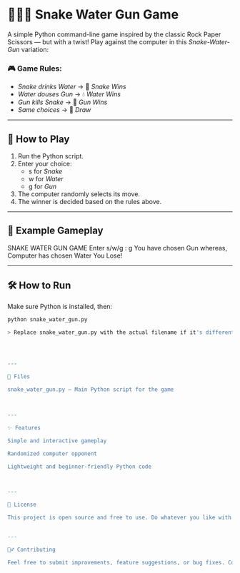 # 🐍💧🔫 Snake Water Gun Game

A simple Python command-line game inspired by the classic Rock Paper Scissors — but with a twist! Play against the computer in this *Snake-Water-Gun* variation:

### 🎮 Game Rules:
- *Snake drinks Water* → 🐍 *Snake Wins*
- *Water douses Gun* → 💧 *Water Wins*
- *Gun kills Snake* → 🔫 *Gun Wins*
- *Same choices* → 🤝 *Draw*

---

## 🚀 How to Play

1. Run the Python script.
2. Enter your choice:
   - s for *Snake*
   - w for *Water*
   - g for *Gun*
3. The computer randomly selects its move.
4. The winner is decided based on the rules above.

---

## 🧠 Example Gameplay

SNAKE WATER GUN GAME Enter s/w/g : g You have chosen Gun whereas, Computer has chosen Water You Lose!

---

## 🛠 How to Run

Make sure Python is installed, then:

```bash
python snake_water_gun.py

> Replace snake_water_gun.py with the actual filename if it's different.




---

📁 Files

snake_water_gun.py — Main Python script for the game



---

✨ Features

Simple and interactive gameplay

Randomized computer opponent

Lightweight and beginner-friendly Python code



---

📜 License

This project is open source and free to use. Do whatever you like with it!


---

🙋‍♂ Contributing

Feel free to submit improvements, feature suggestions, or bug fixes. Contributions are welcome!

